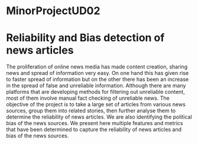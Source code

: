 # MinorProjectUD02
<h1>Reliability and Bias detection of news articles</h1>
The proliferation of online news media has made content creation, sharing news and spread of information very easy. On one hand this has given rise to faster spread of information but on the other there has been an increase in the spread of false and unreliable information. Although there are many platforms that are developing methods for filtering out unreliable content, most of them involve manual fact checking of unreliable news. The objective of the project is to take a large set of articles from various news sources, group them into related stories, then further analyse them to determine the reliability of news articles. We are also identifying the political bias of the news sources. We present here multiple features and metrics that have been determined to capture the reliability of news articles and bias of the news sources.
